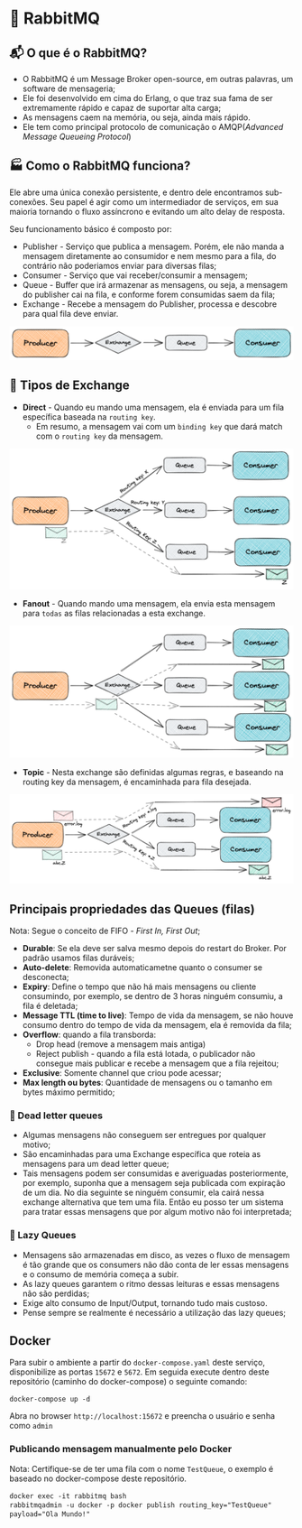 # 🐰 RabbitMQ

## 📬  O que é o RabbitMQ?
- O RabbitMQ é um Message Broker open-source, em outras palavras, um software de mensageria;
- Ele foi desenvolvido em cima do Erlang, o que traz sua fama de ser extremamente rápido e capaz de suportar alta carga;
- As mensagens caem na memória, ou seja, ainda mais rápido.
- Ele tem como principal protocolo de comunicação o AMQP(_Advanced Message Queueing Protocol_)

## 🏭 Como o RabbitMQ funciona?
Ele abre uma única conexão persistente, e dentro dele encontramos sub-conexões. Seu papel é agir como um intermediador de serviços, em sua maioria tornando o fluxo assíncrono e evitando um alto delay de resposta.

Seu funcionamento básico é composto por:
- Publisher - Serviço que publica a mensagem. Porém, ele não manda a mensagem diretamente ao consumidor e nem mesmo para a fila, do contrário não poderiamos enviar para diversas filas;
- Consumer - Serviço que vai receber/consumir a mensagem;
- Queue - Buffer que irá armazenar as mensagens, ou seja, a mensagem do publisher cai na fila, e conforme forem consumidas saem da fila;
- Exchange - Recebe a mensagem do Publisher, processa e descobre para qual fila deve enviar.

![RabbitMQ flow](/assets/rabbitmq-flow.png)

## 📩 Tipos de Exchange
- **Direct** - Quando eu mando uma mensagem, ela é enviada para um fila específica baseada na `routing key`.
  - Em resumo, a mensagem vai com um `binding key` que dará match com o `routing key` da mensagem.

![Direct exchange](/assets/direct-exchange.png)

- **Fanout** - Quando mando uma mensagem, ela envia esta mensagem para `todas` as filas relacionadas a esta exchange.

![Fanout exchange](/assets/fanout-exchange.png)

- **Topic** - Nesta exchange são definidas algumas regras, e baseando na routing key da mensagem, é encaminhada para fila desejada.

![Topic exchange](/assets/topic-exchange.png)

## Principais propriedades das Queues (filas)
Nota: Segue o conceito de FIFO - _First In, First Out_;

- **Durable**: Se ela deve ser salva mesmo depois do restart do Broker. Por padrão usamos filas duráveis;
- **Auto-delete**: Removida automaticametne quanto o consumer se desconecta;
- **Expiry**: Define o tempo que não há mais mensagens ou cliente consumindo, por exemplo, se dentro de 3 horas ninguém consumiu, a fila é deletada;
- **Message TTL (time to live)**: Tempo de vida da mensagem, se não houve consumo dentro do tempo de vida da mensagem, ela é removida da fila;
- **Overflow**: quando a fila transborda:
    - Drop head (remove a mensagem mais antiga)
    - Reject publish - quando a fila está lotada, o publicador não consegue mais publicar e recebe a mensagem que a fila rejeitou;
- **Exclusive**: Somente channel que criou pode acessar;
- **Max length ou bytes**: Quantidade de mensagens ou o tamanho em bytes máximo permitido;

### 📨 Dead letter queues
- Algumas mensagens não conseguem ser entregues por qualquer motivo;
- São encaminhadas para uma Exchange específica que roteia as mensagens para um dead letter queue;
- Tais mensagens podem ser consumidas e averiguadas posteriormente, por exemplo, suponha que a mensagem seja publicada com expiração de um dia. No dia seguinte se ninguém consumir, ela cairá nessa exchange alternativa que tem uma fila. Então eu posso ter um sistema para tratar essas mensagens que por algum motivo não foi interpretada;

### 🐢 Lazy Queues
- Mensagens são armazenadas em disco, as vezes o fluxo de mensagem é tão grande que os consumers não dão conta de ler essas mensagens e o consumo de memória começa a subir.
- As lazy queues garantem o ritmo dessas leituras e essas mensagens não são perdidas;
- Exige alto consumo de Input/Output, tornando tudo mais custoso.
- Pense sempre se realmente é necessário a utilização das lazy queues;

## Docker
Para subir o ambiente a partir do `docker-compose.yaml` deste serviço, disponibilize as portas `15672` e `5672`. Em seguida execute dentro deste repositório (caminho do docker-compose) o seguinte comando:
```
docker-compose up -d
```
Abra no browser `http://localhost:15672` e preencha o usuário e senha como `admin`

### Publicando mensagem manualmente pelo Docker
Nota: Certifique-se de ter uma fila com o nome `TestQueue`, o exemplo é baseado no docker-compose deste repositório.
```
docker exec -it rabbitmq bash
rabbitmqadmin -u docker -p docker publish routing_key="TestQueue" payload="Ola Mundo!"
```